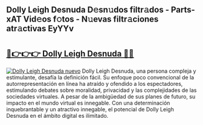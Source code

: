 ## Dolly Leigh Desnuda D𝚎sn𝚞dos filtr𝚊dos - Parts-xAT Vid𝚎os f𝚘tos - N𝚞evas filtr𝚊ciones atr𝚊ctivas EyYYv

# <h2><a href="http://mb164t.tromn.icu/?c=Dolly+Leigh+Desnuda">🔗👉👉👉 Dolly Leigh Desnuda 🔗🔗</a></h2>

[![Dolly Leigh Desnuda nuevo](https://i.imgur.com/pEAQMta.gif)](http://mb164t.tromn.icu/?c=Dolly+Leigh+Desnuda)
Dolly Leigh Desnuda, una persona compleja y estimulante, desafía la definición fácil. Su enfoque poco convencional de la autorrepresentación en línea ha atraído y ofendido a los espectadores, estimulando debates sobre moralidad, privacidad y las complejidades de las sociedades virtuales. A pesar de la ambigüedad de sus planes de futuro, su impacto en el mundo virtual es innegable. Con una determinación inquebrantable y un atractivo innegable, el potencial de Dolly Leigh Desnuda en el ámbito digital es ilimitado.
